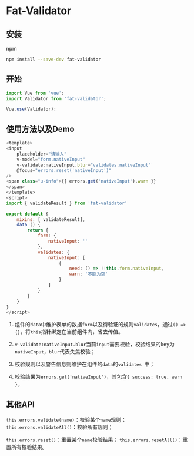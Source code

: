 Fat-Validator
==================================================

安装
----------------------------

npm

```bash
npm install --save-dev fat-validator
```

开始
----------------------------
```js
import Vue from 'vue';
import Validator from 'fat-validator';

Vue.use(Validator);
```

使用方法以及Demo
----------------------------
```js
<template>
<input 
    placeholder="请输入"
    v-model="form.nativeInput"
    v-validate:nativeInput.blur="validates.nativeInput"
    @focus="errors.reset('nativeInput')"
/>
<span class="u-info">{{ errors.get('nativeInput').warn }}
</span>
</template>
<script>
import { validateResult } from 'fat-validator'

export default {
    mixins: [ validateResult],
    data () {
        return {
            form: {
                nativeInput: ''
            },
            validates: {
                nativeInput: [
                    {
             	        need: () => !!this.form.nativeInput,
                        warn: '不能为空'
                    }
                ]
            }
        }
    }
}
</script>
```

1. 组件的`data`中维护表单的数据`form`以及待验证的规则`validates`，通过`() => {}`，将`this`指针绑定在当前组件内，省去传值。

2. `v-validate:nativeInput.blur`当前`input`需要校验，校验结果的key为`nativeInput`，`blur`代表失焦校验；
   
3. 校验规则以及警告信息则维护在组件的`data`的`validates `中；
   
4. 校验结果为`errors.get('nativeInput')`，其包含`{ success: true, warn }`。


其他API
----------------------------
`this.errors.validate(name)`：校验某个`name`规则；
`this.errors.validateAll()`：校验所有规则；

`this.errors.reset()`：重置某个`name`校验结果；
`this.errors.resetAll()`：重置所有校验结果。